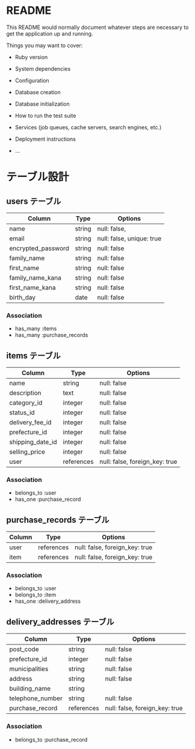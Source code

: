 # README

This README would normally document whatever steps are necessary to get the
application up and running.

Things you may want to cover:

* Ruby version

* System dependencies

* Configuration

* Database creation

* Database initialization

* How to run the test suite

* Services (job queues, cache servers, search engines, etc.)

* Deployment instructions

* ...

# テーブル設計

## users テーブル

| Column             | Type   | Options                   |
| ------------------ | ------ | ------------------------- |
| name               | string | null: false,              |
| email              | string | null: false, unique: true |
| encrypted_password | string | null: false               |
| family_name        | string | null: false               |
| first_name         | string | null: false               |
| family_name_kana   | string | null: false               |
| first_name_kana    | string | null: false               |
| birth_day          | date   | null: false               |

### Association

- has_many :items
- has_many :purchase_records

## items テーブル

| Column              | Type       | Options                        |
| --------------------| ---------- | -------------------------------|
| name                | string     | null: false                    |
| description         | text       | null: false                    |
| category_id         | integer    | null: false                    |
| status_id           | integer    | null: false                    |
| delivery_fee_id     | integer    | null: false                    |
| prefecture_id       | integer    | null: false                    |
| shipping_date_id    | integer    | null: false                    |
| selling_price       | integer    | null: false                    |
| user                | references | null: false, foreign_key: true |


### Association

- belongs_to :user
- has_one :purchase_record


## purchase_records テーブル

| Column | Type       | Options                        |
| ------ | ---------- | ------------------------------ |
| user   | references | null: false, foreign_key: true |
| item   | references | null: false, foreign_key: true |

### Association

- belongs_to :user
- belongs_to :item
- has_one :delivery_address



## delivery_addresses テーブル

| Column              | Type       | Options                        |
| ------------------- | ---------- | ------------------------------ |
| post_code           | string     | null: false                    |
| prefecture_id       | integer    | null: false                    |
| municipalities      | string     | null: false                    |
| address             | string     | null: false                    |
| building_name       | string     |                                |
| telephone_number    | string     | null: false                    |
| purchase_record     | references | null: false, foreign_key: true |

### Association

- belongs_to :purchase_record
